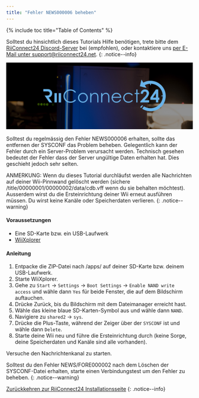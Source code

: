 ```yaml
---
title: "Fehler NEWS000006 beheben"
---
```


{% include toc title="Table of Contents" %}

Solltest du hinsichtlich dieses Tutorials Hilfe benötigen, trete bitte dem [RiiConnect24 Discord-Server](https://discord.gg/rc24) bei (empfohlen), oder kontaktiere uns [per E-Mail unter support@riiconnect24.net](mailto:support@riiconnect24.net).
{: .notice--info}

![RiiConnect24-Logo](/images/WiiRC24Logo.jpg)

Solltest du regelmässig den Fehler NEWS000006 erhalten, sollte das entfernen der SYSCONF das Problem beheben. Gelegentlich kann der Fehler durch ein Server-Problem verursacht werden. Technisch gesehen bedeutet der Fehler dass der Server ungültige Daten erhalten hat. Dies geschieht jedoch sehr selten.

ANMERKUNG: Wenn du dieses Tutorial durchläufst werden alle Nachrichten auf deiner Wii-Pinnwand gelöscht werden (sichere /title/00000001/00000002/data/cdb.vff wenn du sie behalten möchtest). Ausserdem wirst du die Ersteinrichtung deiner Wii erneut ausführen müssen. Du wirst keine Kanäle oder Speicherdaten verlieren.
{: .notice--warning}

#### Voraussetzungen
* Eine SD-Karte bzw. ein USB-Laufwerk
* [WiiXplorer](https://sourceforge.net/projects/wiixplorer/files/latest/download)

#### Anleitung

1. Entpacke die ZIP-Datei nach /apps/ auf deiner SD-Karte bzw. deinem USB-Laufwerk.
1. Starte WiiXplorer.
1. Gehe zu `Start` -> `Settings` -> `Boot Settings` -> `Enable NAND write access` und wähle dann `Yes` für beide Fenster, die auf dem Bildschirm auftauchen.
1. Drücke Zurück, bis du Bildschirm mit dem Dateimanager erreicht hast.
1. Wähle das kleine blaue SD-Karten-Symbol aus und wähle dann `NAND`.
1. Navigiere zu `shared2` -> `sys`.
1. Drücke die Plus-Taste, während der Zeiger über der `SYSCONF` ist und wähle dann `Delete`.
1. Starte deine Wii neu und führe die Ersteinrichtung durch (keine Sorge, deine Speicherdaten und Kanäle sind alle vorhanden).

Versuche den Nachrichtenkanal zu starten.

Solltest du den Fehler NEWS/FORE000002 nach dem Löschen der SYSCONF-Datei erhalten, starte einen Verbindungstest um den Fehler zu beheben.
{: .notice--warning}

[Zurückkehren zur RiiConnect24 Installationsseite](riiconnect24)
{: .notice--info}
